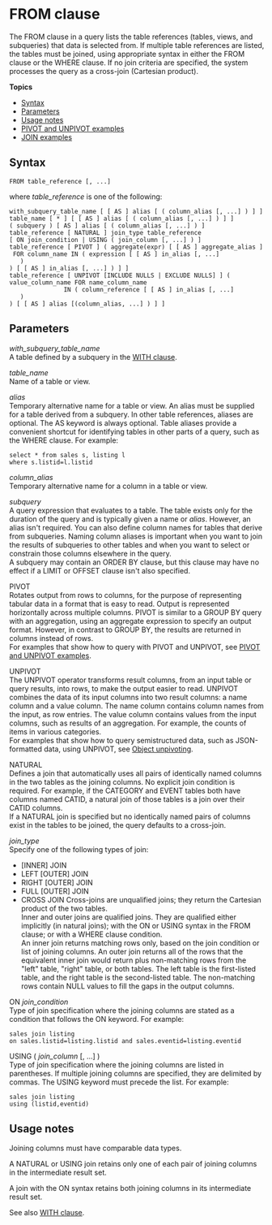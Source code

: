 # FROM clause<a name="r_FROM_clause30"></a>

The FROM clause in a query lists the table references \(tables, views, and subqueries\) that data is selected from\. If multiple table references are listed, the tables must be joined, using appropriate syntax in either the FROM clause or the WHERE clause\. If no join criteria are specified, the system processes the query as a cross\-join \(Cartesian product\)\. 

**Topics**
+ [Syntax](#r_FROM_clause30-synopsis)
+ [Parameters](#r_FROM_clause30-parameters)
+ [Usage notes](#r_FROM_clause_usage_notes)
+ [PIVOT and UNPIVOT examples](r_FROM_clause-pivot-unpivot-examples.md)
+ [JOIN examples](r_Join_examples.md)

## Syntax<a name="r_FROM_clause30-synopsis"></a>

```
FROM table_reference [, ...]
```

where *table\_reference* is one of the following: 

```
with_subquery_table_name [ [ AS ] alias [ ( column_alias [, ...] ) ] ]
table_name [ * ] [ [ AS ] alias [ ( column_alias [, ...] ) ] ]
( subquery ) [ AS ] alias [ ( column_alias [, ...] ) ]
table_reference [ NATURAL ] join_type table_reference
[ ON join_condition | USING ( join_column [, ...] ) ]
table_reference [ PIVOT ] ( aggregate(expr) [ [ AS ] aggregate_alias ]
 FOR column_name IN ( expression [ [ AS ] in_alias [, ...]
   )
) [ [ AS ] in_alias [, ...] ) ] ]
table_reference [ UNPIVOT [INCLUDE NULLS | EXCLUDE NULLS] ] ( value_column_name FOR name_column_name
               IN ( column_reference [ [ AS ] in_alias [, ...]
   )
) [ [ AS ] alias [(column_alias, ...] ) ] ]
```

## Parameters<a name="r_FROM_clause30-parameters"></a>

 *with\_subquery\_table\_name*   
A table defined by a subquery in the [WITH clause](r_WITH_clause.md)\. 

 *table\_name*   
Name of a table or view\. 

 *alias*   
Temporary alternative name for a table or view\. An alias must be supplied for a table derived from a subquery\. In other table references, aliases are optional\. The AS keyword is always optional\. Table aliases provide a convenient shortcut for identifying tables in other parts of a query, such as the WHERE clause\. For example:   

```
select * from sales s, listing l
where s.listid=l.listid
```

 *column\_alias*   
Temporary alternative name for a column in a table or view\. 

 *subquery*   
A query expression that evaluates to a table\. The table exists only for the duration of the query and is typically given a name or *alias*\. However, an alias isn't required\. You can also define column names for tables that derive from subqueries\. Naming column aliases is important when you want to join the results of subqueries to other tables and when you want to select or constrain those columns elsewhere in the query\.   
A subquery may contain an ORDER BY clause, but this clause may have no effect if a LIMIT or OFFSET clause isn't also specified\. 

PIVOT  
Rotates output from rows to columns, for the purpose of representing tabular data in a format that is easy to read\. Output is represented horizontally across multiple columns\. PIVOT is similar to a GROUP BY query with an aggregation, using an aggregate expression to specify an output format\. However, in contrast to GROUP BY, the results are returned in columns instead of rows\.  
For examples that show how to query with PIVOT and UNPIVOT, see [PIVOT and UNPIVOT examples](r_FROM_clause-pivot-unpivot-examples.md)\.

UNPIVOT  
The UNPIVOT operator transforms result columns, from an input table or query results, into rows, to make the output easier to read\. UNPIVOT combines the data of its input columns into two result columns: a name column and a value column\. The name column contains column names from the input, as row entries\. The value column contains values from the input columns, such as results of an aggregation\. For example, the counts of items in various categories\.  
For examples that show how to query semistructured data, such as JSON\-formatted data, using UNPIVOT, see [Object unpivoting](query-super.md#unpivoting)\.

NATURAL   
Defines a join that automatically uses all pairs of identically named columns in the two tables as the joining columns\. No explicit join condition is required\. For example, if the CATEGORY and EVENT tables both have columns named CATID, a natural join of those tables is a join over their CATID columns\.   
If a NATURAL join is specified but no identically named pairs of columns exist in the tables to be joined, the query defaults to a cross\-join\. 

 *join\_type*   
Specify one of the following types of join:   
+ \[INNER\] JOIN 
+ LEFT \[OUTER\] JOIN 
+ RIGHT \[OUTER\] JOIN 
+ FULL \[OUTER\] JOIN 
+ CROSS JOIN 
Cross\-joins are unqualified joins; they return the Cartesian product of the two tables\.   
Inner and outer joins are qualified joins\. They are qualified either implicitly \(in natural joins\); with the ON or USING syntax in the FROM clause; or with a WHERE clause condition\.   
An inner join returns matching rows only, based on the join condition or list of joining columns\. An outer join returns all of the rows that the equivalent inner join would return plus non\-matching rows from the "left" table, "right" table, or both tables\. The left table is the first\-listed table, and the right table is the second\-listed table\. The non\-matching rows contain NULL values to fill the gaps in the output columns\. 

ON *join\_condition*   
Type of join specification where the joining columns are stated as a condition that follows the ON keyword\. For example:   

```
sales join listing
on sales.listid=listing.listid and sales.eventid=listing.eventid
```

USING \( *join\_column* \[, \.\.\.\] \)   
Type of join specification where the joining columns are listed in parentheses\. If multiple joining columns are specified, they are delimited by commas\. The USING keyword must precede the list\. For example:   

```
sales join listing
using (listid,eventid)
```

## Usage notes<a name="r_FROM_clause_usage_notes"></a>

Joining columns must have comparable data types\. 

A NATURAL or USING join retains only one of each pair of joining columns in the intermediate result set\. 

A join with the ON syntax retains both joining columns in its intermediate result set\. 

See also [WITH clause](r_WITH_clause.md)\. 